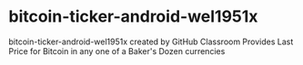 # bitcoin-ticker-android-wel1951x
bitcoin-ticker-android-wel1951x created by GitHub Classroom
Provides Last Price for Bitcoin in any one of a Baker's Dozen currencies
